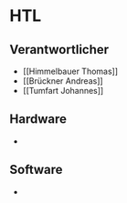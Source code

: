# HTL
## Verantwortlicher
- [[Himmelbauer Thomas]]
- [[Brückner Andreas]]
- [[Tumfart Johannes]]
## Hardware
- 
## Software
- 
